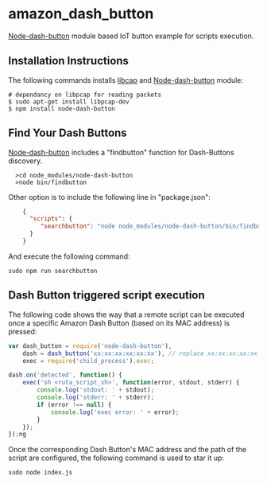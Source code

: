 # amazon_dash_button
[Node-dash-button](https://www.npmjs.com/package/node-dash-button) module based IoT button example for scripts execution.

## Installation Instructions
The following commands installs [libcap](http://www.tcpdump.org/) and [Node-dash-button](https://www.npmjs.com/package/node-dash-button) module:
```
# dependancy on libpcap for reading packets 
$ sudo apt-get install libpcap-dev
$ npm install node-dash-button
```

## Find Your Dash Buttons
[Node-dash-button](https://www.npmjs.com/package/node-dash-button) includes a "findbutton" function for Dash-Buttons discovery.

```
  >cd node_modules/node-dash-button
  >node bin/findbutton
```
Other option is to include the following line in "package.json":

```json
    {
      "scripts": {
         "searchbutton": "node node_modules/node-dash-button/bin/findbutton"
      }
    }
```

And execute the following command:

```
sudo npm run searchbutton
```

## Dash Button triggered script execution
The following code shows the way that a remote script can be executed once a specific Amazon Dash Button (based on its MAC address) is pressed:

```javascript
var dash_button = require('node-dash-button'),
    dash = dash_button('xx:xx:xx:xx:xx:xx'), // replace xx:xx:xx:xx:xx:xx with your Dash Button's one
    exec = require('child_process').exec;

dash.on('detected', function() {
    exec('sh <ruta_script_sh>', function(error, stdout, stderr) {
        console.log('stdout: ' + stdout);
        console.log('stderr: ' + stderr);
        if (error !== null) {
            console.log('exec error: ' + error);
        }
    });
});ng 
```

Once the corresponding Dash Button's MAC address and the path of the script are configured, the following command is used to star it up:

```
sudo node index.js
```
